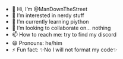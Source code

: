 - 👋 Hi, I’m @ManDownTheStreet
- 👀 I’m interested in nerdy stuff
- 🌱 I’m currently learning piython
- 💞️ I’m looking to collaborate on... nothing
- 📫 How to reach me: try to find my discord
- 😄 Pronouns: he/him
- ⚡ Fun fact: ✨No I will not format my code✨
<!---
ManDownTheStreet/ManDownTheStreet is a ✨ special ✨ repository because its `README.md` (this file) appears on your GitHub profile.
You can click the Preview link to take a look at your changes.
--->
